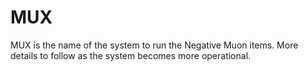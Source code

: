 # MUX

MUX is the name of the system to run the Negative Muon items. More details to follow as the system becomes more operational.